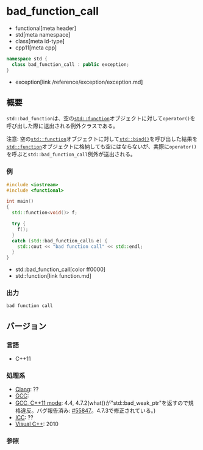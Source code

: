 # bad_function_call
* functional[meta header]
* std[meta namespace]
* class[meta id-type]
* cpp11[meta cpp]

```cpp
namespace std {
  class bad_function_call : public exception;
}
```
* exception[link /reference/exception/exception.md]

## 概要
`std::bad_function`は、空の[`std::function`](function.md)オブジェクトに対して`operator()`を呼び出した際に送出される例外クラスである。

注意: 空の[`std::function`](function.md)オブジェクトに対して[`std::bind()`](bind.md)を呼び出した結果を[`std::function`](function.md)オブジェクトに格納しても空にはならないが、実際に`operator()`を呼ぶと`std::bad_function_call`例外が送出される。

### 例
```cpp example
#include <iostream>
#include <functional>

int main()
{
  std::function<void()> f;

  try {
    f();
  }
  catch (std::bad_function_call& e) {
    std::cout << "bad function call" << std::endl;
  }
}
```
* std::bad_function_call[color ff0000]
* std::function[link function.md]

### 出力
```
bad function call
```

## バージョン
### 言語
- C++11

### 処理系
- [Clang](/implementation.md#clang): ??
- [GCC](/implementation.md#gcc): 
- [GCC, C++11 mode](/implementation.md#gcc): 4.4, 4.7.2(what()が"std::bad_weak_ptr"を返すので規格違反。バグ報告済み: [#55847](https://gcc.gnu.org/bugzilla/show_bug.cgi?id=55847)。4.7.3で修正されている。)
- [ICC](/implementation.md#icc): ??
- [Visual C++](/implementation.md#visual_cpp): 2010


### 参照

